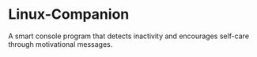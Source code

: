 # Linux-Companion
A smart console program that detects inactivity and encourages self-care through motivational messages.
